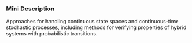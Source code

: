 ### Mini Description

Approaches for handling continuous state spaces and continuous-time stochastic processes, including methods for verifying properties of hybrid systems with probabilistic transitions.
